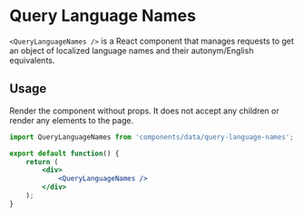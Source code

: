 # Query Language Names

`<QueryLanguageNames />` is a React component that manages requests to get an object of localized language names and their autonym/English equivalents.

## Usage

Render the component without props. It does not accept any children or render any elements to the page.

```jsx
import QueryLanguageNames from 'components/data/query-language-names';

export default function() {
	return (
		<div>
			<QueryLanguageNames />
		</div>
	);
}
```
